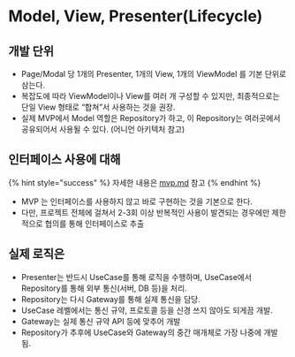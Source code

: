 # Model, View, Presenter(Lifecycle)

## 개발 단위

* Page/Modal 당 1개의 Presenter, 1개의 View, 1개의 ViewModel 를 기본 단위로 삼는다.
* 복잡도에 따라 ViewModel이나 View를 여러 개 구성할 수 있지만, 최종적으로는 단일 View 형태로 “합쳐”서 사용하는 것을 권장.
* 실제 MVP에서 Model 역할은 Repository가 하고, 이 Repository는 여러곳에서 공유되어서 사용될 수 있다. (어니언 아키텍처 참고)&#x20;

## 인터페이스 사용에 대해

{% hint style="success" %}
자세한 내용은 [mvp.md](mvp.md "mention") 참고
{% endhint %}

* MVP 는 인터페이스를 사용하지 않고 바로 구현하는 것을 기본으로 한다.
* 다만, 프로젝트 전체에 걸쳐서 2-3회 이상 반복적인 사용이 발견되는 경우에만 제한적으로 협의를 통해 인터페이스로 추출

## 실제 로직은

* Presenter는 반드시 UseCase를 통해 로직을 수행하며, UseCase에서 Repository를 통해 외부 통신(서버, DB 등)을 처리.
* Repository는 다시 Gateway를 통해 실제 통신을 담당.
* UseCase 레벨에서는 통신 규약, 프로토콜 등을 신경 쓰지 않아도 되게끔 개발.
* Gateway는 실제 통신 규약 API 등에 맞추어 개발
* Repository가 추후에 UseCase와 Gateway의 중간 매개체로 가장 나중에 개발됨.
